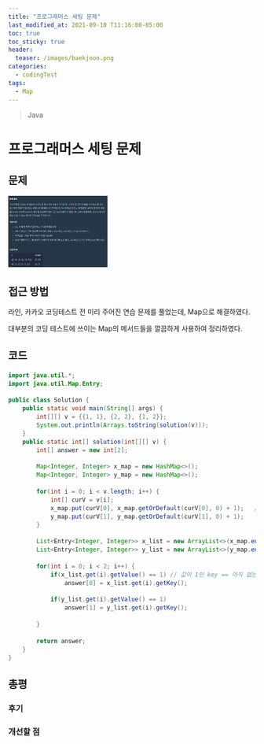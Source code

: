 ```yaml
---
title: "프로그래머스 세팅 문제"
last_modified_at: 2021-09-10 T11:16:00-05:00
toc: true
toc_sticky: true
header:
  teaser: /images/baekjoon.png
categories: 
  - codingTest
tags:
  - Map
---
```


> Java

# 프로그래머스 세팅 문제

## 문제

<img src="/images/codingTest/pg/test_problem.PNG" width="40%" height="40%">

## 접근 방법

라인, 카카오 코딩테스트 전 미리 주어진 연습 문제를 풀었는데, Map으로 해결하였다.  

대부분의 코딩 테스트에 쓰이는 Map의 메서드들을 깔끔하게 사용하여 정리하였다.


## 코드

```java
import java.util.*;
import java.util.Map.Entry;

public class Solution {
	public static void main(String[] args) {
		int[][] v = {{1, 1}, {2, 2}, {1, 2}};
		System.out.println(Arrays.toString(solution(v)));
	}
	public static int[] solution(int[][] v) {
        int[] answer = new int[2];
        
        Map<Integer, Integer> x_map = new HashMap<>();
        Map<Integer, Integer> y_map = new HashMap<>();
        
        for(int i = 0; i < v.length; i++) {
        	int[] curV = v[i];
        	x_map.put(curV[0], x_map.getOrDefault(curV[0], 0) + 1);   // 찾는 키가 존재한다면 찾는 키의 값을 반환하고, 없다면 0
        	y_map.put(curV[1], y_map.getOrDefault(curV[1], 0) + 1);
        }

        List<Entry<Integer, Integer>> x_list = new ArrayList<>(x_map.entrySet()); // Map을 List로 변환
        List<Entry<Integer, Integer>> y_list = new ArrayList<>(y_map.entrySet());
        
        for(int i = 0; i < 2; i++) {
        	if(x_list.get(i).getValue() == 1) // 값이 1인 key == 아직 없는 좌표
        		answer[0] = x_list.get(i).getKey();

        	if(y_list.get(i).getValue() == 1)
        		answer[1] = y_list.get(i).getKey();

        }
        
        return answer;
    }
}

```

## 총평

### 후기


### 개선할 점

<!-- ★
<img src="/images/codingTest/bj/문제번호.PNG" width="40%" height="40%">

-->
